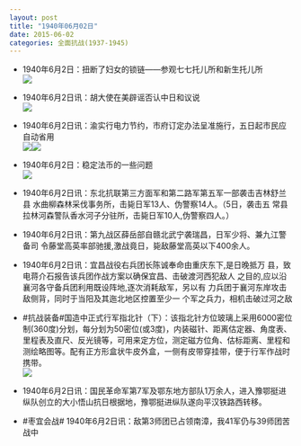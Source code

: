 ```yaml
---
layout: post
title: "1940年06月02日"
date: 2015-06-02
categories: 全面抗战(1937-1945)
---
```


<meta name="referrer" content="no-referrer" />

- 1940年6月2日：扭断了妇女的锁链——参观七七托儿所和新生托儿所 <br/><img src="https://ww3.sinaimg.cn/large/aca367d8jw1esq5f96g30j20dh0x3qbm.jpg" />

- 1940年6月2日讯：胡大使在美辟谣否认中日和议说 <br/><img src="https://ww1.sinaimg.cn/large/aca367d8jw1esq3ou5yy6j209y0e2gmw.jpg" />

- 1940年6月2日讯：渝实行电力节约，市府订定办法呈准施行，五日起市民应自动省用 <br/><img src="https://ww3.sinaimg.cn/large/aca367d8jw1esq1yonsgxj2020076wej.jpg" /><img src="https://ww2.sinaimg.cn/large/aca367d8jw1esq1yostvwj20l7072q4a.jpg" />

- 1940年6月2日：稳定法币的一些问题 <br/><img src="https://ww2.sinaimg.cn/large/aca367d8jw1esq08h22dmj211d0hijxy.jpg" />

- 1940年6月2日讯：东北抗联第三方面军和第二路军第五军一部袭击吉林舒兰县 水曲柳森林采伐事务所，击毙日军13人、伪警察14人。（5日，袭击五 常县拉林河森警队香水河子分驻所，击毙日军10人,伪警察四人。） 

- 1940年6月2日讯：第九战区薛岳部自赣北武宁袭瑞昌，日军少将、兼九江警备司 令藤堂高英率部驰援,激战竟日，毙敌藤堂高英以下400余人。 

- 1940年6月2日讯：宜昌战役右兵团长陈诚奉命由重庆东下,是日晚抵万 县，致电蒋介石报告该兵团作战方案以确保宜昌、击破渡河西犯敌人 之目的,应以沿襄河各守备兵团利用既设阵地,逐次消耗敌军，另以有 力兵团于襄河东岸攻击敌侧背，同时于当阳及其迤北地区控置至少一 个军之兵力，相机击破过河之敌 

- #抗战装备#国造中正式行军指北针（下）：该指北针方位玻璃上采用6000密位制(360度)分划，每分划为50密位(或3度)，内装磁针、距离估定器、角度表、里程表及直尺、反光镜等，可用来定方位，测定磁方位角、估标距离、里程和测绘略图等。配有正方形盒状牛皮外盒，一侧有皮带穿挂带，便于行军作战时携带。 <br/><img src="https://ww2.sinaimg.cn/large/aca367d8jw1espiltksa0j20hs12sdnd.jpg" />

- 1940年6月2日讯：国民革命军第7军及鄂东地方部队1万余人，进入豫鄂挺进纵队创立的大小悟山抗日根据地，豫鄂挺进纵队遂向平汉铁路西转移。 

- #枣宜会战# 1940年6月2日讯：敌第3师团已占领南漳，我41军仍与39师团苦战中 

